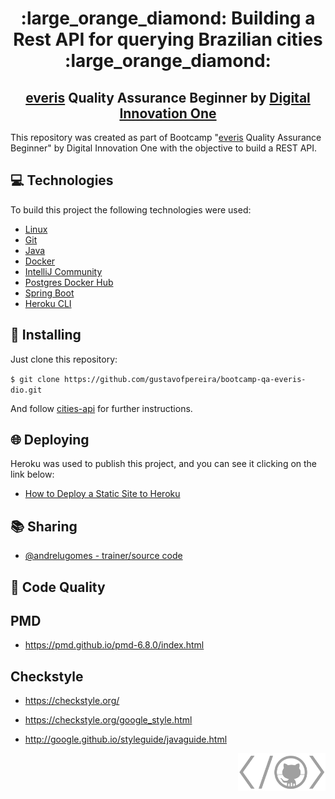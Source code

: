 <h1 align="center">
:large_orange_diamond: Building a Rest API for querying Brazilian cities :large_orange_diamond:
</h1>

<h2 align="center">
  <a href=https://www.everis.com/global/en>everis</a> Quality Assurance Beginner by <a href=https://digitalinnovation.one/>Digital Innovation One</a>
</h2>

<p>
This repository was created as part of Bootcamp "<a href=https://www.everis.com/global/en>everis</a> Quality Assurance Beginner" by Digital Innovation One with the objective to build a REST API.

## :computer: Technologies

To build this project the following technologies were used:
  
  - [Linux](https://www.linux.org/pages/download/)
  - [Git](https://git-scm.com/downloads)
  - [Java](https://www.oracle.com/br/java/technologies/javase-downloads.html)
  - [Docker](https://docs.docker.com/get-docker/)
  - [IntelliJ Community](https://www.jetbrains.com/help/idea/installation-guide.html)
  - [Postgres Docker Hub](https://hub.docker.com/_/postgres)
  - [Spring Boot](https://start.spring.io/)
  - [Heroku CLI](https://devcenter.heroku.com/articles/heroku-cli)

## :rocket: Installing

Just clone this repository:

  `$ git clone https://github.com/gustavofpereira/bootcamp-qa-everis-dio.git`
  
 And follow [cities-api](https://github.com/andrelugomes/digital-innovation-one/tree/master/cities-api) for further instructions.
  
## :globe_with_meridians: Deploying
  
Heroku was used to publish this project, and you can see it clicking on the link below:

  - [How to Deploy a Static Site to Heroku](https://blog.teamtreehouse.com/deploy-static-site-heroku)

## :books: Sharing
  
  - [@andrelugomes - trainer/source code](https://github.com/andrelugomes/digital-innovation-one/tree/master/cities-api)
  
## :mag_right: Code Quality

## PMD

- https://pmd.github.io/pmd-6.8.0/index.html

## Checkstyle

- https://checkstyle.org/

- https://checkstyle.org/google_style.html

- http://google.github.io/styleguide/javaguide.html


<p align="right">
    <a href="https://github.com/gustavofpereira"><img alt="tagcat" src="https://github.com/gustavofpereira/gustavofpereira/blob/main/tagcat.png" width="140"></a>
</p>
